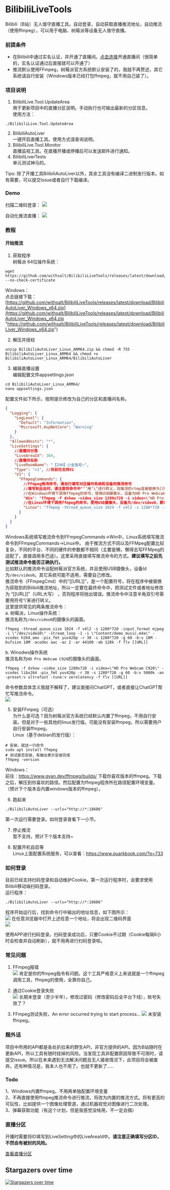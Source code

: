 # BilibiliLiveTools

Bilibili（B站）无人值守直播工具。自动登录，自动获取直播推流地址，自动推流（使用ffmpeg），可以用于电脑、树莓派等设备无人值守直播。  

### 前提条件  
- 在Bilibili中通过实名认证，并开通了直播间。[点击连接](https://link.bilibili.com/p/center/index "点击连接")开通直播间（很简单的，实名认证通过后直接就可以开通了）  
- 推流默认使用FFmpeg，树莓派官方系统默认安装了的，我就不再赘述，其它系统请自行安装（Windows版本已经打包ffmpeg，就不用自己装了）。  

### 项目说明
1. BilibiliLive.Tool.UpdateArea  
用于更新项目中的直播分区说明。手动执行也可输出最新的分区信息。  
使用方法：  
```shell
./BilibiliLive.Tool.UpdateArea
```
2. BilibiliAutoLiver  
一键开启直播工具。使用方式请查询说明。  
3. BilibiliLive.Tool.Monitor  
直播监视工具。在直播开播或停播后可以发送邮件进行通知。  
4. BilibiliLiverTests  
单元测试神马的。  

Tips: 除了开播工具BilibiliAutoLiver以外，其余工具没有编译二进制发行版本。如有需要，可以提交Issue或者自行下载编译。  

### Demo
扫描二维码登录：
![](https://raw.githubusercontent.com/withsalt/BilibiliLiveTools/master/docs/images/demo_qrcode_login.jpg)

自动化推流直播：
![](https://raw.githubusercontent.com/withsalt/BilibiliLiveTools/master/docs/images/demo.jpg)


### 教程

#### 开始推流
1. 获取程序  
树莓派 64位操作系统：    
```shell
wget https://github.com/withsalt/BilibiliLiveTools/releases/latest/download/BilibiliAutoLiver_Linux_ARM64.zip --no-check-certificate
```

Windows：  
点击链接下载：[https://github.com/withsalt/BilibiliLiveTools/releases/latest/download/BilibiliAutoLiver_Windows_x64.zip](https://github.com/withsalt/BilibiliLiveTools/releases/latest/download/BilibiliAutoLiver_Windows_x64.zip "https://github.com/withsalt/BilibiliLiveTools/releases/latest/download/BilibiliLiver_Windows_x64.zip")

2. 解压并授权  
```shell
unzip BilibiliAutoLiver_Linux_ARM64.zip && chmod -R 755 BilibiliAutoLiver_Linux_ARM64 && chmod +x BilibiliAutoLiver_Linux_ARM64/BilibiliAutoLiver
```

3. 编辑直播设置  
编辑配置文件appsettings.json  
```shell
cd BilibiliAutoLiver_Linux_ARM64/
nano appsettings.json
```
配置文件如下所示，按照提示修改为自己的分区和直播间名称。  
```json
{
  "Logging": {
    "LogLevel": {
      "Default": "Information",
      "Microsoft.AspNetCore": "Warning"
    }
  },
  "AllowedHosts": "*",
  "LiveSettings": {
    //直播间分类
    "LiveAreaId": 369,
    //直播间名称
    "LiveRoomName": "【24H】小金鱼啦~",
    "Type": "v1", //目前仅支持V1
    "V1": {
      "FFmpegCommands": {
        //FFmpeg推流命令，请自行填写对应操作系统和设备的推流命令
        //填写到此处时，请注意将命令中‘"’用‘\’进行转义，将推流的rtmp连接替换为[[URL]]，[[URL]]不需要双引号。
        //在Windows环境下调用ffmpeg的命令，使用USB摄像头，设备为HD Pro Webcam C920。列出所有可用设备命令：ffmpeg -list_devices true -f dshow -i dummy
        "Win": "ffmpeg -f dshow -video_size 1280x720 -i video=\"HD Pro Webcam C920\" -vcodec libx264 -pix_fmt yuv420p -r 30 -s 1280*720 -g 60 -b:v 5000k -an -preset:v ultrafast -tune:v zerolatency -f flv [[URL]]",
        //在Linux环境下调用ffmpeg的命令，使用USB摄像头，设备为/dev/video0，默认适配树莓派
        "Linux": "ffmpeg -thread_queue_size 1024 -f v4l2 -s 1280*720 -input_format mjpeg -i \"/dev/video0\" -stream_loop -1 -i \"Content/demo_music.m4a\" -vcodec h264_omx -pix_fmt yuv420p -r 30 -s 1280*720 -g 60 -b:v 10M -bufsize 10M -acodec aac -ac 2 -ar 44100 -ab 128k -f flv [[URL]]"
      }
    }
  }
}

```
Windows系统填写推流命令到FFmpegCommands->Win中，Linux系统填写推流命令到FFmpegCommands->Linux中。
由于推流方式不同以及FFMpeg配置比较复杂，不同的平台、不同的硬件的参数都不相同（主要是懒，懒得去写FFMpeg的适配了，直接调用多巴适）。这里采用直接填写推流命令的方式。**建议填写之前先测试推流命令能否正确执行。**  
比如默认的推流命令设配树莓派官方系统，并且使用USB摄像头，设备Id为`/dev/video0`。其它系统可能不适用，需要自己修改。  
推流命令（FFmpegCmd）中的“[[URL]]”，是一个配置符号，将在程序中被替换为获取到的Bilibili推流地址，所以一定要在最终命令中，把测试文件或者地址修改为 “[[URL]]”（URL大写） ，否则程序将抛出错误。推流命令中注意半角双引号需要用符号‘\’来进行转义。  
这里提供常见的两条推流命令：  
a. 树莓派，Linux操作系统：  
推流名称为`/dev/video0`的摄像头的画面。  
```shell
ffmpeg -thread_queue_size 1024 -f v4l2 -s 1280*720 -input_format mjpeg -i \"/dev/video0\" -stream_loop -1 -i \"Content/demo_music.m4a\" -vcodec h264_omx -pix_fmt yuv420p -r 30 -s 1280*720 -g 60 -b:v 10M -bufsize 10M -acodec aac -ac 2 -ar 44100 -ab 128k -f flv [[URL]]
```
b. Winodws操作系统  
推流名称为`HD Pro Webcam C920`的摄像头的画面。  
```shell
ffmpeg -f dshow -video_size 1280x720 -i video=\"HD Pro Webcam C920\" -vcodec libx264 -pix_fmt yuv420p -r 30 -s 1280*720 -g 60 -b:v 5000k -an -preset:v ultrafast -tune:v zerolatency -f flv [[URL]]
```
命令参数具体含义我就不解释了，建议直接问ChatGPT，或者直接让ChatGPT帮忙写推流命令。  
![](https://raw.githubusercontent.com/withsalt/BilibiliLiveTools/master/docs/images/ffmpeg_chatgpt_desc.jpg)

5. 安装FFmpeg（可选）  
  为什么是可选？因为树莓派官方系统已经默认内置了ffmpeg，不用自行安装。但是对于一些其他的linux发行版。可能没有安装ffmpeg，所以需要用户自行安装ffmpeg。  
  Linux（基于debian的发行版）：
 
  ```shell
  # 安装，就这一行命令
  sudo apt install ffmpeg
  # 测试是否安装，有输出表示安装完成
  ffmpeg -version
  ```
  
  Windows：  
  前往：https://www.gyan.dev/ffmpeg/builds/ 下载你喜欢版本的ffmpeg。下载之后，解压到你喜欢的路径。然后配置为ffmpeg程序所在路径配置环境变量。  
  （预计下个版本会内置windows版本的ffmpeg）。  

6. 跑起来  
```shell
./BilibiliAutoLiver --urls="http://*:18686"
```
第一次运行需要登录。如何登录查看下一小节。  

7. 停止推流  
暂不支持，预计下个版本支持~

8. 配置开机自启等  
Linux上面配置系统服务，可以查看：https://www.quarkbook.com/?p=733  

### 如何登录
目前已经支持扫码登录和自动维护Cookie。第一次运行程序时，会要求使用Bilibili移动端扫码登录。  
运行程序：  
```shell
./BilibiliAutoLiver --urls="http://*:18686"
```
程序开始运行后，找到命令行中输出的地址信息，如下图所示：  
![](https://raw.githubusercontent.com/withsalt/BilibiliLiveTools/master/docs/images/use_qrcode_login.jpg)
在任意浏览器中打开上述任意一个地址，将会出现二维码界面  
![](https://raw.githubusercontent.com/withsalt/BilibiliLiveTools/master/docs/images/demo_qrcode_login.jpg)

使用APP进行扫码登录。扫码登录成功后，只要Cookie不过期（Cookie每隔6小时会检查并自动刷新），就不用再进行扫码登录啦。  

### 常见问题

1. FFmpeg报错  
![](https://raw.githubusercontent.com/withsalt/BilibiliLiveTools/master/docs/images/5.png)
肯定是你的ffmpeg指令有问题。这个工具严格意义上来说就是一个ffmpeg调用工具，ffmpeg的使用，全靠你自己。  

2. 通过Cookie登录失败  
![](https://raw.githubusercontent.com/withsalt/BilibiliLiveTools/master/docs/images/6.png)
长期未登录（至少半年），修改过密码（修改密码后全平台下线），账号失效了？

3. FFmpeg测试失败，An error occurred trying to start process...
![](https://raw.githubusercontent.com/withsalt/BilibiliLiveTools/master/docs/images/not_install_ffmpeg.jpg)
未安装ffmpeg。

### 题外话
项目中所用的API都是各处扒拉来的野生API，非官方提供的API。因为B站随时在更新API，所以工具有随时挂掉的风险。当发现工具非配置原因导致不可用时，请提交issue。所以在未来遇到无法解决问题且无人接收情况下，此项目将会被废弃。还有种情况是，我本人也不用了。也就不更新了.....  

### Todo
1、Windows内置ffmpeg，不用再单独配置环境变量  
2、不再直接使用ffmpeg推流命令进行推流，将改为内置的推流方式。将有更高的可玩性，比如提供一个图像处理管道，通过机器视觉对图像进行二次处理。  
3、弹幕获取功能（有这个计划，但是我感觉没啥用，不一定会搞）  

### 直播分区  
开播时需要将ID填写到LiveSetting中的LiveAreaId中。**请注意正确填写分区ID，不然会有被封的风险。**

[查看直播分区](https://github.com/withsalt/BilibiliLiveTools/blob/master/%E7%9B%B4%E6%92%AD%E5%88%86%E5%8C%BA.md "查看直播分区")

 ## Stargazers over time
[![Stargazers over time](https://starchart.cc/withsalt/BilibiliLiveTools.svg)](https://starchart.cc/withsalt/BilibiliLiveTools)
